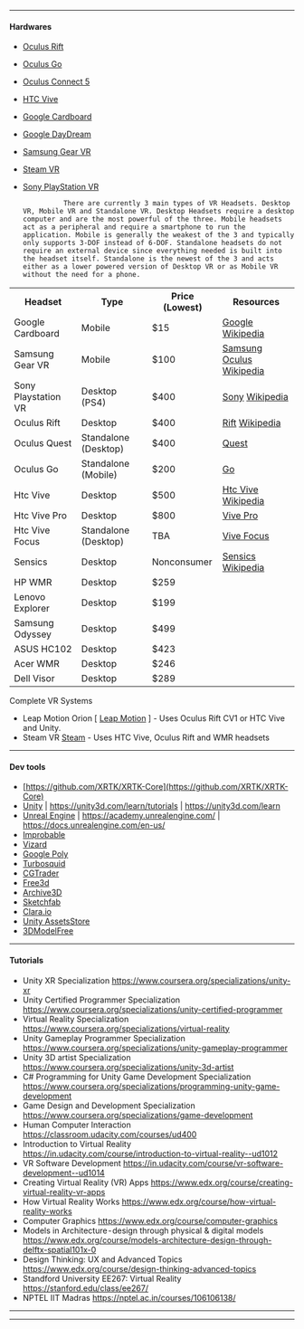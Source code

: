 ----------------

#### Hardwares

- [Oculus Rift](https://www.oculus.com/rift/)
- [Oculus Go](https://www.oculus.com/go/)
- [Oculus Connect 5](https://www.oculusconnect.com/)
- [HTC Vive](https://www.vive.com/in/)
- [Google Cardboard](https://vr.google.com/cardboard/)
- [Google DayDream](https://vr.google.com/daydream/)
- [Samsung Gear VR](https://www.samsung.com/global/galaxy/gear-vr/)
- [Steam VR](https://store.steampowered.com/steamvr)
- [Sony PlayStation VR](https://www.playstation.com/en-in/explore/playstation-vr/)

                There are currently 3 main types of VR Headsets. Desktop VR, Mobile VR and Standalone VR. Desktop Headsets require a desktop computer and are the most powerful of the three. Mobile headsets act as a peripheral and require a smartphone to run the application. Mobile is generally the weakest of the 3 and typically only supports 3-DOF instead of 6-DOF. Standalone headsets do not require an external device since everything needed is built into the headset itself. Standalone is the newest of the 3 and acts either as a lower powered version of Desktop VR or as Mobile VR without the need for a phone.
		

<table>
	<tr>
		<th>Headset</th>
		<th>Type</th>
		<th>Price (Lowest)</th>
		<th>Resources</th>
	</tr>
	<tr>
		<td>Google Cardboard</td>
		<td>Mobile</td>
		<td>$15</td>
		<td>
			<a href="https://vr.google.com/cardboard/index.html">Google</a>
			<a href="https://en.wikipedia.org/wiki/Google_Cardboard">Wikipedia</a>
		</td>
	</tr>
	<tr>
		<td>Samsung Gear VR</td>
		<td>Mobile</td>
		<td>$100</td>
		<td>
			<a href="http://www.samsung.com/global/galaxy/wearables/gear-vr/">Samsung</a>
			<a href="https://www.oculus.com/en-us/gear-vr/">Oculus</a>
			<a href="https://en.wikipedia.org/wiki/Samsung_Gear_VR">Wikipedia</a>
		</td>
	</tr>
	<tr>
		<td>Sony Playstation VR</td>
		<td>Desktop (PS4)</td>
		<td>$400</td>
		<td>
			<a href="http://blog.us.playstation.com/2016/03/15/playstation-vr-launching-october-for-399/">Sony</a>
			<a href="https://en.wikipedia.org/wiki/PlayStation_VR">Wikipedia</a>
		</td>
	</tr>
	<tr>
		<td>Oculus Rift</td>
		<td>Desktop</td>
		<td>$400</td>
		<td>
			<a href="https://www.oculus.com/en-us/rift/">Rift</a>
			<a href="https://en.wikipedia.org/wiki/Oculus_Rift">Wikipedia</a>
		</td>
	</tr>
	<tr>
		<td>Oculus Quest</td>
		<td>Standalone (Desktop)</td>
		<td>$400</td>
		<td>
			<a href="https://www.oculus.com/quest/">Quest</a>
		</td>
	</tr>
	<tr>
		<td>Oculus Go</td>
		<td>Standalone (Mobile)</td>
		<td>$200</td>
		<td>
			<a href="https://www.oculus.com/go/">Go</a>
		</td>
	</tr>
	<tr>
		<td>Htc Vive</td>
		<td>Desktop</td>
		<td>$500</td>
		<td>
			<a href="https://www.htcvive.com/us/">Htc Vive</a>
			<a href="https://en.wikipedia.org/wiki/HTC_Vive">Wikipedia</a>
		</td>
	</tr>
	<tr>
		<td>Htc Vive Pro</td>
		<td>Desktop</td>
		<td>$800</td>
		<td>
			<a href="https://www.vive.com/us/product/vive-pro/">Vive Pro</a>
		</td>
	</tr>
	<tr>
		<td>Htc Vive Focus</td>
		<td>Standalone (Desktop)</td>
		<td>TBA</td>
		<td>
			<a href="https://www.vive.com/cn/product/vive-focus-en/">Vive Focus</a>
		</td>
	</tr>
	<tr>
		<td>Sensics</td>
		<td>Desktop</td>
		<td>Nonconsumer</td>
		<td>
			<a href="http://sensics.com/">Sensics</a>
			<a href="https://en.wikipedia.org/wiki/Sensics">Wikipedia</a>
		</td>
	</tr>
	<tr>
		<td>HP WMR</td>
		<td>Desktop</td>
		<td>$259</td>
		<td></td>
	</tr>
	<tr>
		<td>Lenovo Explorer</td>
		<td>Desktop</td>
		<td>$199</td>
		<td></td>
	</tr>
	<tr>
		<td>Samsung Odyssey</td>
		<td>Desktop</td>
		<td>$499</td>
		<td></td>
	</tr>
	<tr>
		<td>ASUS HC102</td>
		<td>Desktop</td>
		<td>$423</td>
		<td></td>
	</tr>
	<tr>
		<td>Acer WMR</td>
		<td>Desktop</td>
		<td>$246</td>
		<td></td>
	</tr>
	<tr>
		<td>Dell Visor</td>
		<td>Desktop</td>
		<td>$289</td>
		<td></td>
	</tr>
</table>

Complete VR Systems

- Leap Motion Orion [ [Leap Motion](https://www.leapmotion.com/product/vr) ] - Uses Oculus Rift CV1 or HTC Vive and Unity.
- Steam VR [Steam](http://store.steampowered.com/steamvr)  - Uses HTC Vive, Oculus Rift and WMR headsets

-------
#### Dev tools 

- [https://github.com/XRTK/XRTK-Core](https://github.com/XRTK/XRTK-Core)
- [Unity](https://unity3d.com/get-unity/download) | https://unity3d.com/learn/tutorials | https://unity3d.com/learn
- [Unreal Engine](https://www.unrealengine.com/en-US/feed) | https://academy.unrealengine.com/ | https://docs.unrealengine.com/en-us/
- [Improbable](https://improbable.io/games)
- [Vizard](https://www.worldviz.com/vizard)
- [Google Poly](https://poly.google.com/)
- [Turbosquid](https://www.turbosquid.com/Search/3D-Models/free)
- [CGTrader](https://www.cgtrader.com/free-3d-models)
- [Free3d](https://free3d.com/3d-models/)
- [Archive3D](https://archive3d.net/)
- [Sketchfab](https://sketchfab.com/features/download)
- [Clara.io](https://clara.io/library)
- [Unity AssetsStore](https://assetstore.unity.com/lists/top-free-3d-models-5063)
- [3DModelFree](http://www.3dmodelfree.com/)

----------
#### Tutorials

- Unity XR Specialization https://www.coursera.org/specializations/unity-xr
- Unity Certified Programmer Specialization https://www.coursera.org/specializations/unity-certified-programmer
- Virtual Reality Specialization https://www.coursera.org/specializations/virtual-reality
- Unity Gameplay Programmer Specialization https://www.coursera.org/specializations/unity-gameplay-programmer
- Unity 3D artist Specialization https://www.coursera.org/specializations/unity-3d-artist
- C# Programming for Unity Game Development Specialization https://www.coursera.org/specializations/programming-unity-game-development
- Game Design and Development Specialization https://www.coursera.org/specializations/game-development
- Human Computer Interaction https://classroom.udacity.com/courses/ud400
- Introduction to Virtual Reality https://in.udacity.com/course/introduction-to-virtual-reality--ud1012
- VR Software Development https://in.udacity.com/course/vr-software-development--ud1014
- Creating Virtual Reality (VR) Apps  https://www.edx.org/course/creating-virtual-reality-vr-apps
- How Virtual Reality Works https://www.edx.org/course/how-virtual-reality-works
- Computer Graphics https://www.edx.org/course/computer-graphics
- Models in Architecture - design through physical & digital models https://www.edx.org/course/models-architecture-design-through-delftx-spatial101x-0
- Design Thinking: UX and Advanced Topics https://www.edx.org/course/design-thinking-advanced-topics
- Standford University EE267: Virtual Reality https://stanford.edu/class/ee267/
- NPTEL IIT Madras https://nptel.ac.in/courses/106106138/

------------
----------
